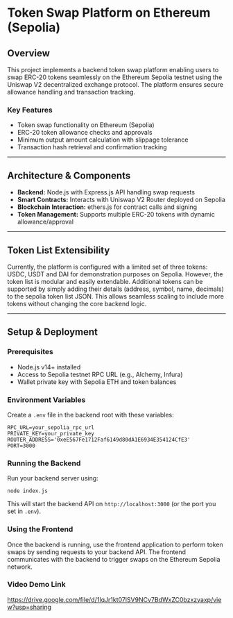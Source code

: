 # Token Swap Platform on Ethereum (Sepolia)

## Overview

This project implements a backend token swap platform enabling users to swap ERC-20 tokens seamlessly on the Ethereum Sepolia testnet using the Uniswap V2 decentralized exchange protocol. The platform ensures secure allowance handling and transaction tracking.

### Key Features
- Token swap functionality on Ethereum (Sepolia)
- ERC-20 token allowance checks and approvals
- Minimum output amount calculation with slippage tolerance
- Transaction hash retrieval and confirmation tracking

---

## Architecture & Components

- **Backend:** Node.js with Express.js API handling swap requests
- **Smart Contracts:** Interacts with Uniswap V2 Router deployed on Sepolia
- **Blockchain Interaction:** ethers.js for contract calls and signing
- **Token Management:** Supports multiple ERC-20 tokens with dynamic allowance/approval

---

## Token List Extensibility

Currently, the platform is configured with a limited set of three tokens: USDC, USDT and DAI for demonstration purposes on Sepolia. However, the token list is modular and easily extendable. Additional tokens can be supported by simply adding their details (address, symbol, name, decimals) to the sepolia token list JSON. This allows seamless scaling to include more tokens without changing the core backend logic.

---

## Setup & Deployment

### Prerequisites
- Node.js v14+ installed
- Access to Sepolia testnet RPC URL (e.g., Alchemy, Infura)
- Wallet private key with Sepolia ETH and token balances

### Environment Variables
Create a `.env` file in the backend root with these variables: 
```env
RPC_URL=your_sepolia_rpc_url
PRIVATE_KEY=your_private_key
ROUTER_ADDRESS='0xeE567Fe1712Faf6149d80dA1E6934E354124CfE3'
PORT=3000
```

### Running the Backend

Run your backend server using:

```node index.js```

This will start the backend API on `http://localhost:3000` (or the port you set in `.env`).

### Using the Frontend

Once the backend is running, use the frontend application to perform token swaps by sending requests to your backend API. The frontend communicates with the backend to trigger swaps on the Ethereum Sepolia network.

### Video Demo Link
https://drive.google.com/file/d/1IqJr1kt07lSV9NCv7BdWxZC0bzxzyaxp/view?usp=sharing